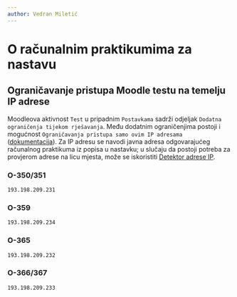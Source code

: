 ```yaml
---
author: Vedran Miletić
---
```


# O računalnim praktikumima za nastavu

## Ograničavanje pristupa Moodle testu na temelju IP adrese

Moodleova aktivnost `Test` u pripadnim `Postavkama` sadrži odjeljak `Dodatna ograničenja tijekom rješavanja`. Među dodatnim ograničenjima postoji i mogućnost `Ograničavanja pristupa samo ovim IP adresama` ([dokumentacija](https://docs.moodle.org/401/en/Quiz_settings#Extra_restrictions_on_attempts)). Za IP adresu se navodi javna adresa odgovarajućeg računalnog praktikuma iz popisa u nastavku; u slučaju da postoji potreba za provjerom adrese na licu mjesta, može se iskoristiti [Detektor adrese IP](https://apps.group.miletic.net/ip/).

### O-350/351

``` ip
193.198.209.231
```

### O-359

``` ip
193.198.209.234
```

### O-365

``` ip
193.198.209.232
```

### O-366/367

``` ip
193.198.209.233
```
